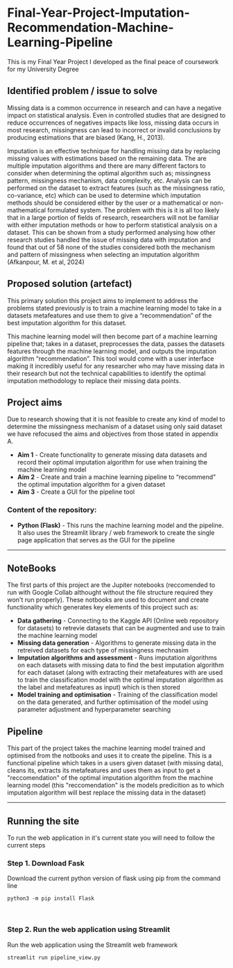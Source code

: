 # Final-Year-Project-Imputation-Recommendation-Machine-Learning-Pipeline
This is my Final Year Project I developed as the final peace of coursework for my University Degree

## Identified problem / issue to solve
Missing data is a common occurrence in research and can have a negative impact on statistical analysis. Even in controlled studies that are designed to reduce occurrences of negatives impacts like loss, missing data occurs in most research, missingness can lead to incorrect or invalid conclusions by producing estimations that are biased (Kang, H., 2013).

Imputation is an effective technique for handling missing data by replacing missing values with estimations based on the remaining data. The are multiple imputation algorithms and there are many different factors to consider when determining the optimal algorithm such as; missingness pattern, missingness mechanism, data complexity, etc. Analysis can be performed on the dataset to extract features (such as the missingness ratio, co-variance, etc) which can be used to determine which imputation methods should be considered either by the user or a mathematical or non-mathematical formulated system. The problem with this is it is all too likely that in a large portion of fields of research, researchers will not be familiar with either imputation methods or how to perform statistical analysis on a dataset. This can be shown from a study performed analysing how other research studies handled the issue of missing data with imputation and found that out of 58 none of the studies considered both the mechanism and pattern of missingness when selecting an imputation algorithm (Afkanpour, M. et al, 2024) 


## Proposed solution (artefact)
This primary solution this project aims to implement to address the problems stated previously is to train a machine learning model to take in a datasets metafeatures and use them to give a “recommendation” of the best imputation algorithm for this dataset.

This machine learning model will then become part of a machine learning pipeline that; takes in a dataset, preprocesses the data, passes the datasets features through the machine learning model, and outputs the imputation algorithm “recommendation”. This tool would come with a user interface making it incredibly useful for any researcher who may have missing data in their research but not the technical capabilities to identify the optimal imputation methodology to replace their missing data points.


## Project aims
Due to research showing that it is not feasible to create any kind of model to determine the missingness mechanism of a dataset using only said dataset we have refocused the aims and objectives from those stated in appendix A.
-	**Aim 1** - Create functionality to generate missing data datasets and record their optimal imputation algorithm for use when training the machine learning model
-	**Aim 2** - Create and train a machine learning pipeline to “recommend” the optimal imputation algorithm for a given dataset
-	**Aim 3** - Create a GUI for the pipeline tool


### Content of the repository:
  - **Python (Flask)** - This runs the machine learning model and the pipeline. It also uses the Streamlit library / web framework to create the single page application that serves as the GUI for the pipeline

---
## NoteBooks
The first parts of this project are the Jupiter notebooks (reccomended to run with Google Collab althought without the file structure required they won't run properly). These notbooks are used to document and create functionality which generates key elements of this project such as:
  - **Data gathering** - Connecting to the Kaggle API (Online web repository for datasets) to retrevie datasets that can be augmented and use to train the machine learning model
  - **Missing data generation** - Algorithms to generate missing data in the retreived datasets for each type of missingness mechnasim
  - **Imputation algorithms and assessment** - Runs imputation algorithms on each datasets with missing data to find the best imputation algorithm for each dataset (along with extracting their metafeatures with are used to train the classification model with the optimal imputation algorithm as the label and metafeatures as input) which is then stored
  - **Model training and optimisation** - Training of the classification model on the data generated, and further optimisation of the model using parameter adjustment and hyperparameter searching


## Pipeline
This part of the project takes the machine learning model trained and optimised from the notbooks and uses it to create the pipeline. This is a functional pipeline which takes in a users given dataset (with missing data), cleans its, extracts its metafeatures and uses them as input to get a "reccomendation" of the optimal imputation algorithm from the machine learning model (this "reccomendation" is the models predicition as to which imputation algorithm will best replace the missing data in the dataset)

---

## Running the site
To run the web application in it's current state you will need to follow the current steps


### Step 1. Download Fask
Download the current python version of flask using pip from the command line
```
python3 -m pip install Flask
```
<br>


### Step 2. Run the web application using Streamlit
Run the web application using the Streamlit web framework
```
streamlit run pipeline_view.py
```
<br>


